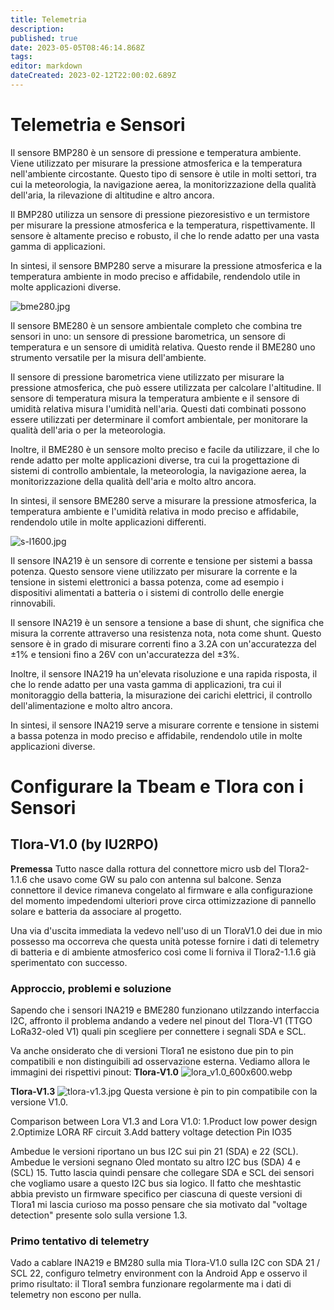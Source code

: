 ```yaml
---
title: Telemetria
description: 
published: true
date: 2023-05-05T08:46:14.868Z
tags: 
editor: markdown
dateCreated: 2023-02-12T22:00:02.689Z
---
```


# Telemetria e Sensori
Il sensore BMP280 è un sensore di pressione e temperatura ambiente. Viene utilizzato per misurare la pressione atmosferica e la temperatura nell'ambiente circostante. Questo tipo di sensore è utile in molti settori, tra cui la meteorologia, la navigazione aerea, la monitorizzazione della qualità dell'aria, la rilevazione di altitudine e altro ancora.

Il BMP280 utilizza un sensore di pressione piezoresistivo e un termistore per misurare la pressione atmosferica e la temperatura, rispettivamente. Il sensore è altamente preciso e robusto, il che lo rende adatto per una vasta gamma di applicazioni.

In sintesi, il sensore BMP280 serve a misurare la pressione atmosferica e la temperatura ambiente in modo preciso e affidabile, rendendolo utile in molte applicazioni diverse.

![bme280.jpg](/bme280.jpg)

Il sensore BME280 è un sensore ambientale completo che combina tre sensori in uno: un sensore di pressione barometrica, un sensore di temperatura e un sensore di umidità relativa. Questo rende il BME280 uno strumento versatile per la misura dell'ambiente.

Il sensore di pressione barometrica viene utilizzato per misurare la pressione atmosferica, che può essere utilizzata per calcolare l'altitudine. Il sensore di temperatura misura la temperatura ambiente e il sensore di umidità relativa misura l'umidità nell'aria. Questi dati combinati possono essere utilizzati per determinare il comfort ambientale, per monitorare la qualità dell'aria o per la meteorologia.

Inoltre, il BME280 è un sensore molto preciso e facile da utilizzare, il che lo rende adatto per molte applicazioni diverse, tra cui la progettazione di sistemi di controllo ambientale, la meteorologia, la navigazione aerea, la monitorizzazione della qualità dell'aria e molto altro ancora.

In sintesi, il sensore BME280 serve a misurare la pressione atmosferica, la temperatura ambiente e l'umidità relativa in modo preciso e affidabile, rendendolo utile in molte applicazioni differenti.

![s-l1600.jpg](/s-l1600.jpg)

Il sensore INA219 è un sensore di corrente e tensione per sistemi a bassa potenza. Questo sensore viene utilizzato per misurare la corrente e la tensione in sistemi elettronici a bassa potenza, come ad esempio i dispositivi alimentati a batteria o i sistemi di controllo delle energie rinnovabili.

Il sensore INA219 è un sensore a tensione a base di shunt, che significa che misura la corrente attraverso una resistenza nota, nota come shunt. Questo sensore è in grado di misurare correnti fino a 3.2A con un'accuratezza del ±1% e tensioni fino a 26V con un'accuratezza del ±3%.

Inoltre, il sensore INA219 ha un'elevata risoluzione e una rapida risposta, il che lo rende adatto per una vasta gamma di applicazioni, tra cui il monitoraggio della batteria, la misurazione dei carichi elettrici, il controllo dell'alimentazione e molto altro ancora.

In sintesi, il sensore INA219 serve a misurare corrente e tensione in sistemi a bassa potenza in modo preciso e affidabile, rendendolo utile in molte applicazioni diverse.

# Configurare la Tbeam e Tlora con i  Sensori

## Tlora-V1.0 (by IU2RPO)
**Premessa**
Tutto nasce dalla rottura del connettore micro usb del Tlora2-1.1.6 che usavo come GW su palo con antenna sul balcone. Senza connettore il device rimaneva congelato al firmware e alla configurazione del momento impedendomi ulteriori prove circa ottimizzazione di pannello solare e batteria da associare al progetto. 

Una via d'uscita immediata la vedevo nell'uso di un TloraV1.0 dei due in mio possesso ma occorreva che questa unità potesse fornire i dati di telemetry di batteria e di ambiente atmosferico così come li forniva il Tlora2-1.1.6 già sperimentato con successo.

### Approccio, problemi e soluzione
Sapendo che i sensori INA219 e BME280 funzionano utilzzando interfaccia I2C, affronto il problema andando a vedere nel pinout del Tlora-V1 (TTGO LoRa32-oled V1) quali pin scegliere per connettere i segnali SDA e SCL.

Va anche onsiderato che di versioni Tlora1 ne esistono due pin to pin compatibili e non distinguibili ad osservazione esterna. Vediamo allora le immagini dei rispettivi pinout:
**Tlora-V1.0**
![lora_v1.0_600x600.webp](/lora_v1.0_600x600.webp)

**Tlora-V1.3**
![tlora-v1.3.jpg](/tlora-v1.3.jpg)
Questa versione è pin to pin compatibile con la versione V1.0.

Comparison between Lora V1.3 and Lora V1.0:
1.Product low power design
2.Optimize LORA RF circuit
3.Add battery voltage detection Pin IO35

Ambedue le versioni riportano un bus I2C sui pin 21 (SDA) e 22 (SCL). Ambedue le versioni segnano Oled montato su altro I2C bus (SDA) 4 e (SCL) 15. Tutto lascia quindi pensare che collegare SDA e SCL dei sensori che vogliamo usare a questo I2C bus sia logico. Il fatto che meshtastic abbia previsto un firmware specifico per ciascuna di queste versioni di Tlora1 mi lascia curioso ma posso pensare che sia motivato dal "voltage detection" presente solo sulla versione 1.3.

### Primo tentativo di telemetry
Vado a cablare INA219 e BM280 sulla mia Tlora-V1.0 sulla I2C con SDA 21 / SCL 22, configuro telmetry environment con la Android App e osservo il primo risultato: il Tlora1 sembra funzionare regolarmente ma i dati di telemetry non escono per nulla.

